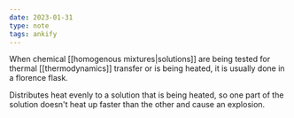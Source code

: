 ```yaml
---
date: 2023-01-31
type: note
tags: ankify
---
```


When chemical [[homogenous mixtures|solutions]] are being tested for thermal [[thermodynamics]] transfer or is being heated, it is usually done in a florence flask.

Distributes heat evenly to a solution that is being heated, so one part of the solution doesn't heat up faster than the other and cause an explosion.
